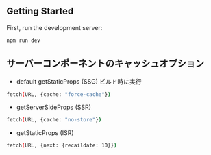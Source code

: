 ## Getting Started

First, run the development server:

```bash
npm run dev
```

## サーバーコンポーネントのキャッシュオプション

- default getStaticProps (SSG) ビルド時に実行

```bash
fetch(URL, {cache: "force-cache"})
```

- getServerSideProps (SSR)

```bash
fetch(URL, {cache: "no-store"})
```

- getStaticProps (ISR)

```bash
fetch(URL, {next: {recaildate: 10}})
```
